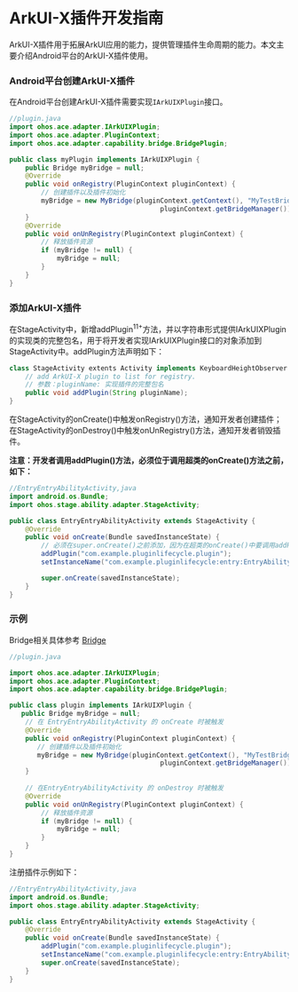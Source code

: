 # ArkUI-X插件开发指南

ArkUI-X插件用于拓展ArkUI应用的能力，提供管理插件生命周期的能力。本文主要介绍Android平台的ArkUI-X插件使用。

### Android平台创建ArkUI-X插件

在Android平台创建ArkUI-X插件需要实现` IArkUIXPlugin `接口。

```java
//plugin.java
import ohos.ace.adapter.IArkUIXPlugin;
import ohos.ace.adapter.PluginContext;
import ohos.ace.adapter.capability.bridge.BridgePlugin;

public class myPlugin implements IArkUIXPlugin {
    public Bridge myBridge = null;
    @Override
    public void onRegistry(PluginContext pluginContext) {
        // 创建插件以及插件初始化
        myBridge = new MyBridge(pluginContext.getContext(), "MyTestBridge", 
                                      pluginContext.getBridgeManager());
    }
    @Override
    public void onUnRegistry(PluginContext pluginContext) {
        // 释放插件资源
        if (myBridge != null) {
            myBridge = null;
        }
    }
}
```

### 添加ArkUI-X插件

在StageActivity中，新增addPlugin<sup>11+</sup>方法，并以字符串形式提供IArkUIXPlugin的实现类的完整包名，用于将开发者实现IArkUIXPlugin接口的对象添加到StageActivity中。addPlugin方法声明如下：

```java
class StageActivity extents Activity implements KeyboardHeightObserver {
    // add ArkUI-X plugin to list for registry.
    // 参数：pluginName: 实现插件的完整包名
	public void addPlugin(String pluginName); 
}
```

在StageActivity的onCreate()中触发onRegistry()方法，通知开发者创建插件；在StageActivity的onDestroy()中触发onUnRegistry()方法，通知开发者销毁插件。

 **注意：开发者调用addPlugin()方法，必须位于调用超类的onCreate()方法之前，如下：**

```java
//EntryEntryAbilityActivity,java
import android.os.Bundle;
import ohos.stage.ability.adapter.StageActivity;

public class EntryEntryAbilityActivity extends StageActivity {
    @Override
    public void onCreate(Bundle savedInstanceState) {
        // 必须在super.onCreate()之前添加，因为在超类的onCreate()中要调用addPlugin()添加的对象
        addPlugin("com.example.pluginlifecycle.plugin");
        setInstanceName("com.example.pluginlifecycle:entry:EntryAbility:");

        super.onCreate(savedInstanceState);
    }
}
```

### 示例

Bridge相关具体参考 [Bridge](how-to-use-bridge-on-android.md)

```java
//plugin.java

import ohos.ace.adapter.IArkUIXPlugin;
import ohos.ace.adapter.PluginContext;
import ohos.ace.adapter.capability.bridge.BridgePlugin;

public class plugin implements IArkUIXPlugin {
   public Bridge myBridge = null;
    // 在 EntryEntryAbilityActivity 的 onCreate 时被触发
    @Override
    public void onRegistry(PluginContext pluginContext) {
       // 创建插件以及插件初始化
       myBridge = new MyBridge(pluginContext.getContext(), "MyTestBridge", 
                                      pluginContext.getBridgeManager());
    }
    
    // 在EntryEntryAbilityActivity 的 onDestroy 时被触发
    @Override
    public void onUnRegistry(PluginContext pluginContext) {
		// 释放插件资源
        if (myBridge != null) {
            myBridge = null;
        }
    }
}
```

注册插件示例如下：

```java
//EntryEntryAbilityActivity,java
import android.os.Bundle;
import ohos.stage.ability.adapter.StageActivity;

public class EntryEntryAbilityActivity extends StageActivity {
    @Override
    public void onCreate(Bundle savedInstanceState) {
        addPlugin("com.example.pluginlifecycle.plugin");
        setInstanceName("com.example.pluginlifecycle:entry:EntryAbility:");
        super.onCreate(savedInstanceState);
    }
}
```








